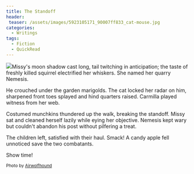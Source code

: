 ```yaml
---
title: The Standoff
header:
 teaser: /assets/images/5923105171_90007ff833_cat-mouse.jpg
categories:
  - Writings
tags:
  - Fiction
  - QuickRead
---
```

<img src="https://douglangille.github.io/assets/images/5923105171_90007ff833_cat-mouse.jpg">Missy's moon shadow cast long, tail twitching in anticipation; the taste of freshly killed squirrel electrified her whiskers. She named her quarry Nemesis.

He crouched under the garden marigolds. The cat locked her radar on him, sharpened front toes splayed and hind quarters raised. Carmilla played witness from her web.

Costumed munchkins thundered up the walk, breaking the standoff. Missy sat and cleaned herself lazily while eying her objective. Nemesis kept wary but couldn't abandon his post without pilfering a treat.

The children left, satisfied with their haul. Smack! A candy apple fell unnoticed save the two combatants.

Show time!

<small>Photo by <a href="http://www.flickr.com/photos/24874528@N04/5923105171">Airwolfhound</a></small>